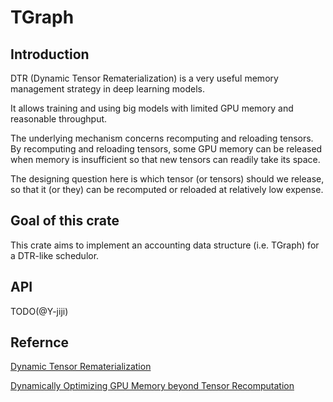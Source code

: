# TGraph

## Introduction

DTR (Dynamic Tensor Rematerialization) is a very useful memory management strategy in deep learning models. 

It allows training and using big models with limited GPU memory and reasonable throughput. 

The underlying mechanism concerns recomputing and reloading tensors. By recomputing and reloading tensors, some GPU memory can be released when memory is insufficient so that new tensors can readily take its space. 

The designing question here is which tensor (or tensors) should we release, so that it (or they) can be recomputed or reloaded at relatively low expense. 

## Goal of this crate

This crate aims to implement an accounting data structure (i.e. TGraph) for a DTR-like schedulor. 

## API

TODO(@Y-jiji)

## Refernce

[Dynamic Tensor Rematerialization](https://arxiv.org/abs/2006.09616)

[Dynamically Optimizing GPU Memory beyond Tensor Recomputation](https://arxiv.org/abs/2203.15980)
